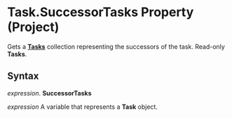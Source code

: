
# Task.SuccessorTasks Property (Project)

Gets a  **[Tasks](bc6bb4a5-95a6-9d1f-3e28-92b9548a544a.md)** collection representing the successors of the task. Read-only **Tasks**.


## Syntax

 _expression_. **SuccessorTasks**

 _expression_ A variable that represents a **Task** object.

